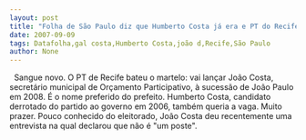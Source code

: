 ```yaml
---
layout: post
title: "Folha de São Paulo diz que Humberto Costa já era e PT do Recife vai de João da Costa mesmo"
date: 2007-09-09
tags: Datafolha,gal costa,Humberto Costa,joão d,Recife,São Paulo
author: None
---
```

&nbsp;
Sangue novo.
O PT de Recife bateu o martelo: vai lan&ccedil;ar Jo&atilde;o Costa, secret&aacute;rio municipal de Or&ccedil;amento Participativo, &agrave; sucess&atilde;o de Jo&atilde;o Paulo em 2008. &Eacute; o nome preferido do prefeito. Humberto Costa, candidato derrotado do partido ao governo em 2006, tamb&eacute;m queria a vaga. 
Muito prazer.
Pouco conhecido do eleitorado, Jo&atilde;o Costa deu recentemente uma entrevista na qual declarou que n&atilde;o &eacute; &quot;um poste&quot;.&nbsp; 